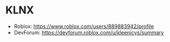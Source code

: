 # KLNX

- Roblox: https://www.roblox.com/users/889883942/profile
- DevForum: https://devforum.roblox.com/u/kleenicys/summary
